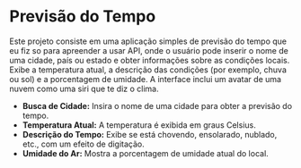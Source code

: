 # Previsão do Tempo

Este projeto consiste em uma aplicação simples de previsão do tempo que eu fiz so para apreender a usar API, onde o usuário pode inserir o nome de uma cidade, país ou estado e obter informações sobre as condições locais. Exibe a temperatura atual, a descrição das condições (por exemplo, chuva ou sol) e a porcentagem de umidade. A interface inclui um avatar de uma nuvem como uma siri que te diz o clima.

- **Busca de Cidade:** Insira o nome de uma cidade para obter a previsão do tempo.
- **Temperatura Atual:** A temperatura é exibida em graus Celsius.
- **Descrição do Tempo:** Exibe se está chovendo, ensolarado, nublado, etc., com um efeito de digitação.
- **Umidade do Ar:** Mostra a porcentagem de umidade atual do local.
  
